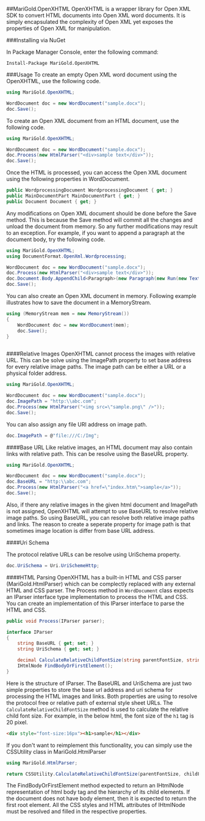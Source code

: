 ##MariGold.OpenXHTML
OpenXHTML is a wrapper library for Open XML SDK to convert HTML documents into Open XML word documents. It is simply encapsulated the complexity of Open XML yet exposes the properties of Open XML for manipulation.

###Installing via NuGet

In Package Manager Console, enter the following command:
```
Install-Package MariGold.OpenXHTML
```
###Usage
To create an empty Open XML word document using the OpenXHTML, use the following code.

```csharp
using MariGold.OpenXHTML;

WordDocument doc = new WordDocument("sample.docx");
doc.Save();
```
To create an Open XML document from an HTML document, use the following code.

```csharp
using MariGold.OpenXHTML;

WordDocument doc = new WordDocument("sample.docx");
doc.Process(new HtmlParser("<div>sample text</div>"));
doc.Save();
```
Once the HTML is processed, you can access the Open XML document using the following properties in WordDocument.
 

```csharp
public WordprocessingDocument WordprocessingDocument { get; }
public MainDocumentPart MainDocumentPart { get; }
public Document Document { get; }
```
Any modifications on Open XML document should be done before the Save method. This is because the Save method will commit all the changes and unload the document from memory. So any further modifications may result to an exception. For example, if you want to append a paragraph at the document body, try the following code.
```csharp
using MariGold.OpenXHTML;
using DocumentFormat.OpenXml.Wordprocessing;

WordDocument doc = new WordDocument("sample.docx");
doc.Process(new HtmlParser("<div>sample text</div>"));
doc.Document.Body.AppendChild<Paragraph>(new Paragraph(new Run(new Text("added text"))));
doc.Save();
```
You can also create an Open XML document in memory. Following example illustrates how to save the document in a MemoryStream.

```csharp
using (MemoryStream mem = new MemoryStream())
{
	WordDocument doc = new WordDocument(mem);
	doc.Save();
}
			
```

####Relative Images
OpenXHTML cannot process the images with relative URL. This can be solve using the ImagePath property to set base address for every relative image paths. The image path can be either a URL or a physical folder address.

```csharp
using MariGold.OpenXHTML;

WordDocument doc = new WordDocument("sample.docx");
doc.ImagePath = "http:\\abc.com";
doc.Process(new HtmlParser("<img src=\"sample.png\" />"));
doc.Save();
```

You can also assign any file URI address on image path.
```csharp
doc.ImagePath = @"file:///C:/Img";
```

####Base URL
Like relative images, an HTML document may also contain links with relative path. This can be resolve using the BaseURL property.

```csharp
using MariGold.OpenXHTML;

WordDocument doc = new WordDocument("sample.docx");
doc.BaseURL = "http:\\abc.com";
doc.Process(new HtmlParser("<a href=\"index.htm\">sample</a>"));
doc.Save();
```
Also, if there any relative images in the given html document and ImagePath is not assigned, OpenXHTML will attempt to use BaseURL to resolve relative image paths. So using BaseURL, you can resolve both relative image paths and links. The reason to create a seperate property for image path is that sometimes image location is differ from base URL address.

####Uri Schema

The protocol relative URLs can be resolve using UriSchema property. 

```csharp
doc.UriSchema = Uri.UriSchemeHttp;
```

####HTML Parsing
OpenXHTML has a built-in HTML and CSS parser (MariGold.HtmlParser) which can be complectly replaced with any external HTML and CSS parser. The Process method in `WordDocument` class expects an IParser interface type implementation to process the HTML and CSS. You can create an implementation of this IParser interface to parse the HTML and CSS.
```csharp
public void Process(IParser parser);
```

```csharp
interface IParser
{
	string BaseURL { get; set; }
	string UriSchema { get; set; }

	decimal CalculateRelativeChildFontSize(string parentFontSize, string childFontSize);
	IHtmlNode FindBodyOrFirstElement();
}
```
Here is the structure of IParser. The BaseURL and UriSchema are just two simple properties to store the base url address and uri schema for processing the HTML images and links. Both properties are using to resolve the protocol free or relative path of external style sheet URLs. The `CalculateRelativeChildFontSize` method is used to calculate the relative child font size. For example, in the below html, the font size of the `h1` tag is 20 pixel. 

```html
<div style="font-size:16px"><h1>sample</h1></div>
```

If you don't want to reimplement this functionality, you can simply use the CSSUtility class in MariGold.HtmlParser

```csharp
using MariGold.HtmlParser;

return CSSUtility.CalculateRelativeChildFontSize(parentFontSize, childFontSize);
```

The FindBodyOrFirstElement method expected to return an IHtmlNode representation of html body tag and the hierarchy of its child elements. If the document does not have body element, then it is expected to return the first root element. All the CSS styles and HTML attributes of IHtmlNode must be resolved and filled in the respective properties.
